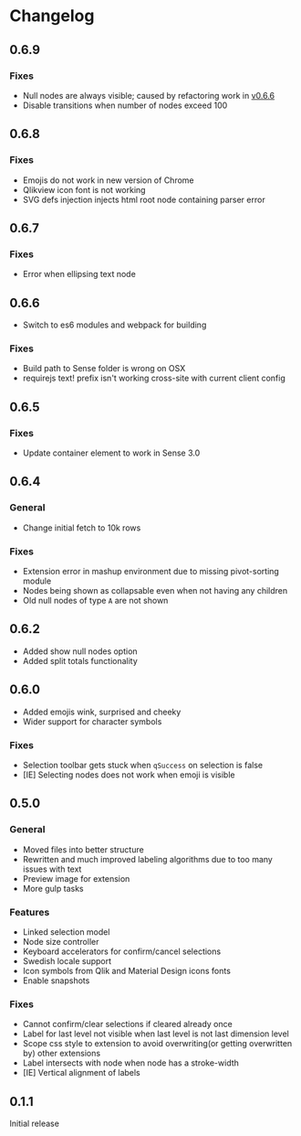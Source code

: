 # Changelog

## 0.6.9

### Fixes

* Null nodes are always visible; caused by refactoring work in [v0.6.6](0.6.6)
* Disable transitions when number of nodes exceed 100

## 0.6.8

### Fixes

* Emojis do not work in new version of Chrome
* Qlikview icon font is not working
* SVG defs injection injects html root node containing parser error

## 0.6.7

### Fixes

* Error when ellipsing text node

## 0.6.6

* Switch to es6 modules and webpack for building

### Fixes

* Build path to Sense folder is wrong on OSX
* requirejs text! prefix isn't working cross-site with current client config

## 0.6.5

### Fixes

* Update container element to work in Sense 3.0

## 0.6.4

### General

* Change initial fetch to 10k rows

### Fixes

* Extension error in mashup environment due to missing pivot-sorting module
* Nodes being shown as collapsable even when not having any children
* Old null nodes of type `A` are not shown

## 0.6.2

* Added show null nodes option
* Added split totals functionality

## 0.6.0

* Added emojis wink, surprised and cheeky
* Wider support for character symbols

### Fixes

* Selection toolbar gets stuck when `qSuccess` on selection is false
* [IE] Selecting nodes does not work when emoji is visible

## 0.5.0

### General

* Moved files into better structure
* Rewritten and much improved labeling algorithms due to too many issues with text
* Preview image for extension
* More gulp tasks

### Features

* Linked selection model
* Node size controller
* Keyboard accelerators for confirm/cancel selections
* Swedish locale support
* Icon symbols from Qlik and Material Design icons fonts
* Enable snapshots

### Fixes

* Cannot confirm/clear selections if cleared already once
* Label for last level not visible when last level is not last dimension level
* Scope css style to extension to avoid overwriting(or getting overwritten by) other extensions
* Label intersects with node when node has a stroke-width
* [IE] Vertical alignment of labels

## 0.1.1

Initial release
